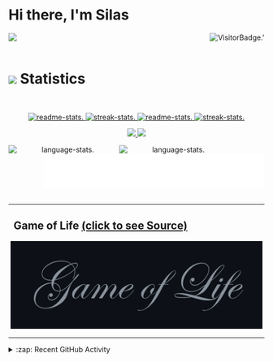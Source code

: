 # Hi there, I'm Silas

<p>
	<!-- Profile Views -->
	<img align="right" alt="VisitorBadge.'" src="https://hits.seeyoufarm.com/api/count/incr/badge.svg?url=https%3A%2F%2Fgithub.com%2FSilenZcience&count_bg=%2336BCF7&title_bg=%23555555&icon=&icon_color=%23E7E7E7&title=PROFILE+VIEWS&edge_flat=false">
	<!-- Messages -->
	<img align="left" src="https://readme-typing-svg.herokuapp.com?lines=Hi,+I'm+Silas.;Student+at+Heinrich-Heine-University.;&center=true&width=500&height=50"> 
</p>

<br />
<br />

# <img src="https://media4.giphy.com/media/MIGbtLZoVjbl0bYbAd/giphy.gif?cid=ecf05e472t2h0i8d7dcjaoau9iqtchhr899hxmpxzzgc7lyw&rid=giphy.gif" width="30"> Statistics

<br/>
<p align="center">
    <!-- Github Stats -->
	<a href="https://github.com/SilenZcience#gh-dark-mode-only">
		<img width="49.2%" alt="readme-stats." src="https://github-readme-stats-sigma-red.vercel.app/api?username=SilenZcience&show_icons=true&theme=radical&hide_border=true#gh-dark-mode-only">
		<img width="49.2%" alt="streak-stats." src="https://github-readme-streak-stats.herokuapp.com/?user=SilenZcience&theme=radical&hide_border=true#gh-dark-mode-only">
	</a>
	<!-- Streak Stats -->
	<a href="https://github.com/SilenZcience#gh-light-mode-only">
		<img width="49.2%" alt="readme-stats." src="https://github-readme-stats-sigma-red.vercel.app/api?username=SilenZcience&show_icons=true&theme=vue&hide_border=true#gh-light-mode-only">
		<img width="49.2%" alt="streak-stats." src="https://github-readme-streak-stats.herokuapp.com/?user=SilenZcience&theme=vue&hide_border=true#gh-light-mode-only">
	</a>
</p>


<p align="center">
	<!-- Contribution Graph -->
    <a href="https://github.com/SilenZcience#gh-dark-mode-only">
      <img width="98.6%" src="https://github-readme-activity-graph.cyclic.app/graph?username=SilenZcience&custom_title=Silas+Kraume's%20Contribution%20Graph&theme=merko&bg_color=141321&hide_border=true&line=d83a7d&point=f7d747#gh-dark-mode-only">
	</a>
	<a href="https://github.com/SilenZcience#gh-light-mode-only">
      <img width="98.6%" src="https://github-readme-activity-graph.cyclic.app/graph?username=SilenZcience&custom_title=Silas+Kraume's%20Contribution%20Graph&theme=vue&bg_color=fffefe&hide_border=true&point=28394a#gh-light-mode-only">
    </a>
</p>

<p align="center">
	<!-- Contribution Graph -->
	<a href="https://github.com/SilenZcience#gh-dark-mode-only">
      <img align="left" width="43.2%" alt="language-stats." src="https://github-readme-stats-sigma-red.vercel.app/api/top-langs/?username=SilenZcience&theme=radical&hide_border=true&include_all_commits=true&count_private=true&layout=compact#gh-dark-mode-only">
	</a>
	<a href="https://github.com/SilenZcience#gh-light-mode-only">
      <img align="left" width="43.2%" alt="language-stats." src="https://github-readme-stats-sigma-red.vercel.app/api/top-langs/?username=SilenZcience&theme=vue&hide_border=true&include_all_commits=true&count_private=true&layout=compact#gh-light-mode-only">
    </a>
	<!-- CSS Username -->
	<a href="https://github.com/SilenZcience/SilenZcience/blame/main/CSS_UsernameDark.svg#gh-dark-mode-only">
      <img align="right" width="43.2%" alt="language-stats." src="./CSS_UsernameDark.svg#gh-dark-mode-only">
	</a>
	<a href="https://github.com/SilenZcience/SilenZcience/blame/main/CSS_UsernameBright.svg#gh-light-mode-only">
      <img align="right" width="43.2%" alt="language-stats." src="./CSS_UsernameBright.svg#gh-light-mode-only">
    </a>
</p>

<br />
<br />
<br />
<br />
<br />
<br />

- - - -
##   Game of Life <a href="https://github.com/SilenZcience/GameOfLifeAction/blob/main/GameOfLife/GameOfLife.py">(click to see Source)</a>
<p align="center">
	<!-- <a href="https://github.com/SilenZcience/GameOfLifeAction/blob/main/GameOfLife/GameOfLife.py#gh-dark-mode-only">
		<img width="98.6%" alt="Game of Life" src="./GameOfLife/GameOfLifeDark.png#gh-dark-mode-only">
		<img width="98.6%" alt="Game of Life" src="./GameOfLife/IterationDark.svg#gh-dark-mode-only">
	</a>
	<a href="https://github.com/SilenZcience/GameOfLifeAction/blob/main/GameOfLife/GameOfLife.py#gh-light-mode-only">
		<img width="98.6%" alt="Game of Life" src="./GameOfLife/GameOfLifeBright.png#gh-light-mode-only">
		<img width="98.6%" alt="Game of Life" src="./GameOfLife/IterationBright.svg#gh-light-mode-only">
	</a> -->
	<!-- GameOfLife -->
	<a href="https://github.com/SilenZcience/GameOfLifeAction/blob/main/GameOfLife/GameOfLife.py">
		<img width="98.6%" alt="Game of Life" src="./GameOfLife/GameOfLife.gif">
	</a> 
</p>

- - - -

<details>
	<summary>:zap: Recent GitHub Activity</summary>
  
<!--START_SECTION:activity-->
1. 🎉 Merged PR [#1](https://github.com/SilenZcience/cmdtrix/pull/1) in [SilenZcience/cmdtrix](https://github.com/SilenZcience/cmdtrix)
2. 🎉 Merged PR [#1](https://github.com/SilenZcience/GameOfLifeAction/pull/1) in [SilenZcience/GameOfLifeAction](https://github.com/SilenZcience/GameOfLifeAction)
3. ❌ Reopened PR [#1](https://github.com/SilenZcience/GameOfLifeAction/pull/1) in [SilenZcience/GameOfLifeAction](https://github.com/SilenZcience/GameOfLifeAction)
4. ❌ Closed PR [#1](https://github.com/SilenZcience/GameOfLifeAction/pull/1) in [SilenZcience/GameOfLifeAction](https://github.com/SilenZcience/GameOfLifeAction)
5. 🗣 Commented on [#1](https://github.com/SilenZcience/GameOfLifeAction/issues/1) in [SilenZcience/GameOfLifeAction](https://github.com/SilenZcience/GameOfLifeAction)
<!--END_SECTION:activity-->

</details>